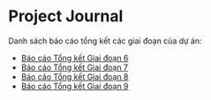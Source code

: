 # Project Journal

Danh sách báo cáo tổng kết các giai đoạn của dự án:

- [Báo cáo Tổng kết Giai đoạn 6](REPORT_PHASE_6_SUMMARY.md)
- [Báo cáo Tổng kết Giai đoạn 7](REPORT_PHASE_7_SUMMARY.md)
- [Báo cáo Tổng kết Giai đoạn 8](REPORT_PHASE_8_SUMMARY.md)
- [Báo cáo Tổng kết Giai đoạn 9](REPORT_PHASE_9_SUMMARY.md)

